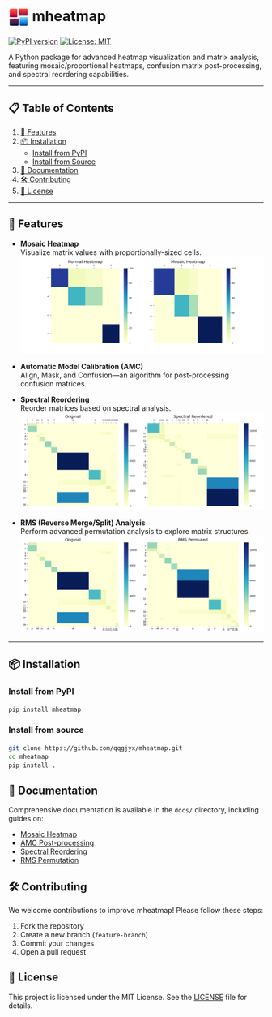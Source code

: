 # <img src="docs/assets/mheatmap.png" width="40px" align="center" alt="mheatmap logo"> mheatmap

[![PyPI version](https://badge.fury.io/py/mheatmap.svg)](https://badge.fury.io/py/mheatmap)
[![License: MIT](https://img.shields.io/badge/License-MIT-yellow.svg)](https://opensource.org/licenses/MIT)

A Python package for advanced heatmap visualization and matrix analysis,
featuring mosaic/proportional heatmaps, confusion matrix post-processing,
and spectral reordering capabilities.

---

## 📋 Table of Contents

1. [🚀 Features](#-features)
2. [📦 Installation](#-installation)
    - [Install from PyPI](#install-from-pypi)
    - [Install from Source](#install-from-source)
3. [📘 Documentation](#-documentation)
4. [🛠 Contributing](#-contributing)
5. [📝 License](#-license)

---

## 🚀 Features

- **Mosaic Heatmap**  
  Visualize matrix values with proportionally-sized cells.  
  ![Comparison between normal and mosaic heatmap](examples/images/basic_mosaic_heatmap.png)

- **Automatic Model Calibration (AMC)**  
  Align, Mask, and Confusion—an algorithm for post-processing confusion matrices.

- **Spectral Reordering**  
  Reorder matrices based on spectral analysis.
  ![Spectral reordering example](examples/images/spectral_reordering.png)

- **RMS (Reverse Merge/Split) Analysis**  
  Perform advanced permutation analysis to explore matrix structures.  
  ![RMS permutation example](examples/images/rms_permutation.png)

---

## 📦 Installation

### Install from PyPI

```bash
pip install mheatmap
```

### Install from source

```bash
git clone https://github.com/qqgjyx/mheatmap.git
cd mheatmap
pip install .
```

## 📘 Documentation

Comprehensive documentation is available in the `docs/` directory,
including guides on:

- [Mosaic Heatmap](docs/mosaic_heatmap.md)
- [AMC Post-processing](docs/amc_postprocess.md)
- [Spectral Reordering](docs/spectral_reordering.md)
- [RMS Permutation](docs/rms_permutation.md)

## 🛠 Contributing

We welcome contributions to improve mheatmap! Please follow these steps:

1. Fork the repository
2. Create a new branch (`feature-branch`)
3. Commit your changes
4. Open a pull request

## 📝 License

This project is licensed under the MIT License.
See the [LICENSE](LICENSE) file for details.
